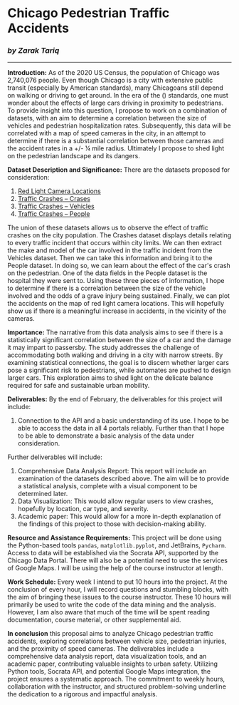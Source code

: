 # Chicago Pedestrian Traffic Accidents
### _by Zarak Tariq_
____________________________

**Introduction:** As of the 2020 US Census, the population of Chicago was 2,740,076 people.
Even though Chicago is a city with extensive public transit 
(especially by American standards), many Chicagoans still depend on walking or driving to get around.
In the era of the ()
standards, one must wonder about the effects of large cars driving in proximity to pedestrians.
To provide insight into 
this question, I propose to work on a combination of datasets,
with an aim to determine a correlation between the size of 
vehicles and pedestrian hospitalization rates.
Subsequently, this data will be correlated with a map of speed cameras in
the city,
in an attempt to determine if there is a substantial correlation between those cameras and the accident rates in a
+/- &frac14; mile radius.
Ultimately I propose to shed light on the pedestrian landscape and its dangers.

**Dataset Description and Significance:** There are the datasets proposed for consideration:
1. [Red Light Camera Locations](https://data.cityofchicago.org/Transportation/Map-Red-Light-Camera-Locations/7mgr-iety) 
2. [Traffic Crashes – Crases](https://data.cityofchicago.org/Transportation/Traffic-Crashes-Crashes/85ca-t3if/data_preview)
3. [Traffic Crashes – Vehicles](https://data.cityofchicago.org/Transportation/Traffic-Crashes-Vehicles/68nd-jvt3/data_preview)
4. [Traffic Crashes – People](https://data.cityofchicago.org/Transportation/Traffic-Crashes-People/u6pd-qa9d/about_data)

The union of these datasets allows us to observe the effect of traffic crashes on the city population.
The Crashes dataset
displays details relating to every traffic incident that occurs within city limits.
We can then extract the make and model
of the car involved in the traffic incident from the Vehicles dataset.
Then we can take this information and bring it to the 
People dataset.
In doing so, we can learn about the effect of the car's crash on the pedestrian.
One of the data fields in
the People dataset is the hospital they were sent to.
Using these three pieces of information, I hope to determine if there
is a correlation between the size of the vehicle involved and the odds of a grave injury being sustained.
Finally, we can 
plot the accidents on the map of red light camera locations.
This will hopefully show us if there is a meaningful increase 
in accidents, in the vicinity of the cameras. 

**Importance:** The narrative from this data analysis aims to see if there is a statistically significant correlation between
the size of a car and the damage it may impart to passersby. The study addresses the challenge of accommodating both walking
and driving in a city with narrow streets. By examining statistical connections, the goal is to discern whether larger cars 
pose a significant risk to pedestrians, while automates are pushed to design larger cars. This exploration aims to 
shed light on the delicate balance required for safe and sustainable urban mobility.

**Deliverables:** By the end of February, the deliverables for this project will include:
1. Connection to the API and a basic understanding of its use.
   I hope to be able to access the data in all 4 portals reliably.
   Further than that I hope to be able to demonstrate a basic analysis of the data under consideration. 

Further deliverables will include:
1. Comprehensive Data Analysis Report: This report will include an examination of the datasets described above. The aim will be to provide a statistical analysis, complete with a visual component to be determined later.
2. Data Visualization: This would allow regular users to view crashes, hopefully by location, car type, and severity.
3. Academic paper: This would allow for a more in-depth explanation of the findings of this project to those with decision-making ability. 

**Resource and Assistance Requirements:** This project will be done using the Python-based tools ``pandas``, ``matplotlib.pyplot``, and JetBrains, ``Pycharm``. Access to data will be established via the Socrata API, supported by the Chicago Data Portal. There will also be a potential need to use the services of Google Maps. I will be using the help of the course instructor at length. 

**Work Schedule:** Every week I intend to put 10 hours into the project.
At the conclusion of every hour, I will record questions and stumbling blocks,
with the aim of bringing these issues to the course instructor.
These 10 hours will primarily be used to write the code of the data mining and the analysis.
However, I am also aware that much of the time will be spent reading documentation,
course material, or other supplemental aid.

**In conclusion** this proposal aims to analyze Chicago pedestrian traffic accidents,
exploring correlations between vehicle size, pedestrian injuries, and the proximity of speed cameras.
The deliverables include a comprehensive data analysis report, data visualization tools, and an academic paper,
contributing valuable insights to urban safety.
Utilizing Python tools, Socrata API, and potential Google Maps integration, the project ensures a systematic approach.
The commitment to weekly hours, collaboration with the instructor,
and structured problem-solving underline the dedication to a rigorous and impactful analysis.

